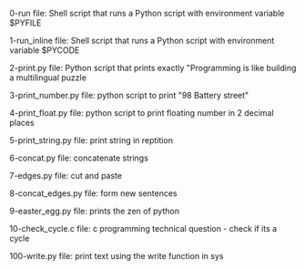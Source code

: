 0-run file: Shell script that runs a Python script with environment variable $PYFILE

1-run_inline file: Shell script that runs a Python script with environment variable $PYCODE

2-print.py file: Python script that prints exactly "Programming is like building a multilingual puzzle

3-print_number.py file: python script to print "98 Battery street"

4-print_float.py file: python script to print floating number in 2 decimal places

5-print_string.py file: print string in reptition

6-concat.py file: concatenate strings

7-edges.py file: cut and paste

8-concat_edges.py file: form new sentences

9-easter_egg.py file: prints the zen of python

10-check_cycle.c file: c programming technical question - check if its a cycle

100-write.py file: print text using the write function in sys
